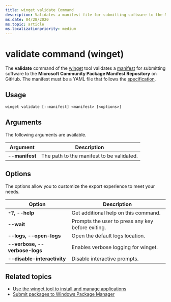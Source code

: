 ```yaml
---
title: winget validate Command
description: Validates a manifest file for submitting software to the Microsoft Community Package Manifest Repository on GitHub.
ms.date: 04/28/2020
ms.topic: article
ms.localizationpriority: medium
---
```


# validate command (winget)

The **validate** command of the [winget](index.md) tool validates a [manifest](../package/manifest.md) for submitting software to the **Microsoft Community Package Manifest Repository** on GitHub. The manifest must be a YAML file that follows the [specification](https://github.com/microsoft/winget-pkgs/blob/master/doc/manifest/schema/1.0.0/README.md).

## Usage

`winget validate [--manifest] <manifest> [<options>]`

## Arguments

The following arguments are available.

| Argument  | Description |
|--------------|-------------|
| **--manifest** |  The path to the manifest to be validated. |

## Options

The options allow you to customize the export experience to meet your needs.

| Option | Description |
|--------|-------------|
| **-?, --help** | Get additional help on this command. |
| **--wait** | Prompts the user to press any key before exiting. |
| **--logs, --open-logs** | Open the default logs location. |
| **--verbose, --verbose-logs** | Enables verbose logging for winget. |
| **--disable-interactivity** | Disable interactive prompts. |

## Related topics

* [Use the winget tool to install and manage applications](index.md)
* [Submit packages to Windows Package Manager](../package/index.md)
